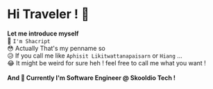 # Hi Traveler ! 👋
**Let me introduce myself** <br />
🎃 `I'm Shacript` <br />
😳 Actually That's my penname so <br />
😥 If you call me like `Aphisit Likitwattanapaisarn` or `Hiang` ... <br />
😂 It might be weird for sure heh ! feel free to call me what you want ! <br /> <br />
**And 📘 Currently I'm Software Engineer @ Skooldio Tech !**
